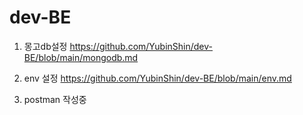 # dev-BE

1. 몽고db설정
https://github.com/YubinShin/dev-BE/blob/main/mongodb.md


2. env 설정
https://github.com/YubinShin/dev-BE/blob/main/env.md

3. postman
작성중
